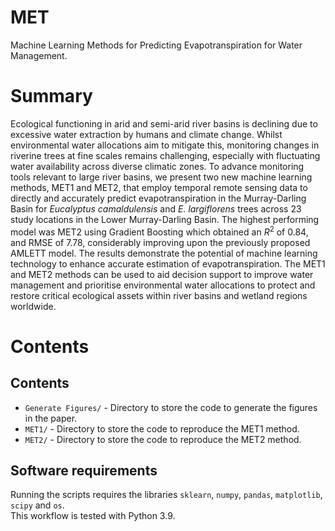 # MET
Machine Learning Methods for Predicting Evapotranspiration for Water Management.

# Summary
Ecological functioning in arid and semi-arid river basins is declining due to excessive water extraction by humans and climate change. Whilst environmental water allocations aim to mitigate this, monitoring changes in riverine trees at fine scales remains challenging, especially with fluctuating water availability across diverse climatic zones. To advance monitoring tools relevant to large river basins, we present two new machine learning methods, MET1 and MET2, that employ temporal remote sensing data to directly and accurately predict evapotranspiration in the Murray-Darling Basin for *Eucalyptus camaldulensis* and *E. largiflorens* trees across 23 study locations in the Lower Murray-Darling Basin. The highest performing model was MET2 using Gradient Boosting which obtained an $R^2$ of 0.84, and RMSE of 7.78, considerably improving upon the previously proposed AMLETT model. The results demonstrate the potential of machine learning technology to enhance accurate estimation of evapotranspiration. The MET1 and MET2 methods can be used to aid decision support to improve water management and prioritise environmental water allocations to protect and restore critical ecological assets within river basins and wetland regions worldwide.

# Contents
## Contents
- `Generate Figures/` - Directory to store the code to generate the figures in the paper.
- `MET1/` - Directory to store the code to reproduce the MET1 method.
- `MET2/` - Directory to store the code to reproduce the MET2 method.

## Software requirements
Running the scripts requires the libraries `sklearn`,  `numpy`,  `pandas`,  `matplotlib`, `scipy` and `os`.
\
This workflow is tested with Python 3.9.
